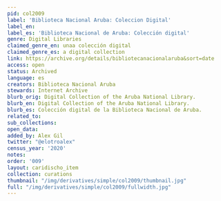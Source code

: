 ```yaml
---
pid: col2009
label: 'Biblioteca Nacional Aruba: Coleccion Digital'
label_en:
label_es: 'Biblioteca Nacional de Aruba: Colección digital'
genre: Digital Libraries
claimed_genre_en: unaa colección digital
claimed_genre_es: a digital collection
link: https://archive.org/details/bibliotecanacionalaruba&sort=date
access: open
status: Archived
language: es
creators: Biblioteca Nacional Aruba
stewards: Internet Archive
blurb_orig: Digital Collection of the Aruba National Library.
blurb_en: Digital Collection of the Aruba National Library.
blurb_es: Colección digital de la Biblioteca Nacional de Aruba.
related_to:
sub_collections:
open_data:
added_by: Alex Gil
twitter: "@elotroalex"
census_year: '2020'
notes:
order: '009'
layout: caridischo_item
collection: curations
thumbnail: "/img/derivatives/simple/col2009/thumbnail.jpg"
full: "/img/derivatives/simple/col2009/fullwidth.jpg"
---
```

